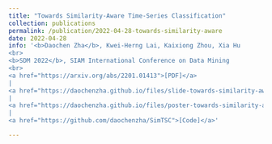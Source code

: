 ```yaml
---
title: "Towards Similarity-Aware Time-Series Classification"
collection: publications
permalink: /publication/2022-04-28-towards-similarity-aware
date: 2022-04-28
info: '<b>Daochen Zha</b>, Kwei-Herng Lai, Kaixiong Zhou, Xia Hu
<br>
<b>SDM 2022</b>, SIAM International Conference on Data Mining
<br>
<a href="https://arxiv.org/abs/2201.01413">[PDF]</a>
|
<a href="https://daochenzha.github.io/files/slide-towards-similarity-aware.pdf">[Slide]</a>
|
<a href="https://daochenzha.github.io/files/poster-towards-similarity-aware.pdf">[Poster]</a>
|
<a href="https://github.com/daochenzha/SimTSC">[Code]</a>'

---
```

